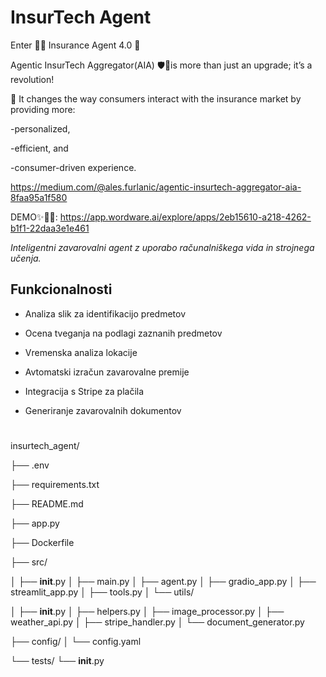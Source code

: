 # InsurTech Agent


Enter 🏴‍☠️ Insurance Agent 4.0 🚀


Agentic InsurTech Aggregator(AIA) 🛡🤖is more than just an upgrade; it’s a revolution! 

🌟 It changes the way consumers interact with the insurance market by providing more:

 -personalized,
 
 -efficient, and
 
 -consumer-driven experience.
 


 https://medium.com/@ales.furlanic/agentic-insurtech-aggregator-aia-8faa95a1f580
 

 DEMO✨🎠🚀: https://app.wordware.ai/explore/apps/2eb15610-a218-4262-b1f1-22daa3e1e461
 





_Inteligentni zavarovalni agent z uporabo računalniškega vida in strojnega učenja._

## Funkcionalnosti

- Analiza slik za identifikacijo predmetov
- Ocena tveganja na podlagi zaznanih predmetov
- Vremenska analiza lokacije
- Avtomatski izračun zavarovalne premije
- Integracija s Stripe za plačila
- Generiranje zavarovalnih dokumentov

  #
insurtech_agent/

├── .env

├── requirements.txt

├── README.md

├── app.py

├── Dockerfile

├── src/

│   ├── __init__.py
│   ├── main.py
│   ├── agent.py
│   ├── gradio_app.py
│   ├── streamlit_app.py
│   ├── tools.py
│   └── utils/

│       ├── __init__.py
│       ├── helpers.py
│       ├── image_processor.py
│       ├── weather_api.py
│       ├── stripe_handler.py
│       └── document_generator.py

├── config/
│   └── config.yaml

└── tests/
    └── __init__.py
  

